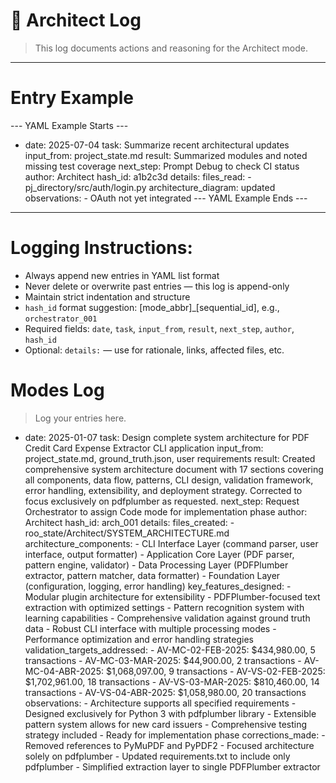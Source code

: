 # 🧾 Architect Log

> This log documents actions and reasoning for the Architect mode.

---

# Entry Example
--- YAML Example Starts ---
- date: 2025-07-04
  task: Summarize recent architectural updates
  input_from: project_state.md
  result: Summarized modules and noted missing test coverage
  next_step: Prompt Debug to check CI status
  author: Architect
  hash_id: a1b2c3d
  details:
    files_read:
      - pj_directory/src/auth/login.py
    architecture_diagram: updated
    observations:
      - OAuth not yet integrated
--- YAML Example Ends ---

---

# Logging Instructions:
- Always append new entries in YAML list format
- Never delete or overwrite past entries — this log is append-only
- Maintain strict indentation and structure
- `hash_id` format suggestion: [mode_abbr]_[sequential_id], e.g., `orchestrator_001`
- Required fields: `date`, `task`, `input_from`, `result`, `next_step`, `author`, `hash_id`
- Optional: `details:` — use for rationale, links, affected files, etc.


# Modes Log
> Log your entries here.

- date: 2025-01-07
  task: Design complete system architecture for PDF Credit Card Expense Extractor CLI application
  input_from: project_state.md, ground_truth.json, user requirements
  result: Created comprehensive system architecture document with 17 sections covering all components, data flow, patterns, CLI design, validation framework, error handling, extensibility, and deployment strategy. Corrected to focus exclusively on pdfplumber as requested.
  next_step: Request Orchestrator to assign Code mode for implementation phase
  author: Architect
  hash_id: arch_001
  details:
    files_created:
      - roo_state/Architect/SYSTEM_ARCHITECTURE.md
    architecture_components:
      - CLI Interface Layer (command parser, user interface, output formatter)
      - Application Core Layer (PDF parser, pattern engine, validator)
      - Data Processing Layer (PDFPlumber extractor, pattern matcher, data formatter)
      - Foundation Layer (configuration, logging, error handling)
    key_features_designed:
      - Modular plugin architecture for extensibility
      - PDFPlumber-focused text extraction with optimized settings
      - Pattern recognition system with learning capabilities
      - Comprehensive validation against ground truth data
      - Robust CLI interface with multiple processing modes
      - Performance optimization and error handling strategies
    validation_targets_addressed:
      - AV-MC-02-FEB-2025: $434,980.00, 5 transactions
      - AV-MC-03-MAR-2025: $44,900.00, 2 transactions
      - AV-MC-04-ABR-2025: $1,068,097.00, 9 transactions
      - AV-VS-02-FEB-2025: $1,702,961.00, 18 transactions
      - AV-VS-03-MAR-2025: $810,460.00, 14 transactions
      - AV-VS-04-ABR-2025: $1,058,980.00, 20 transactions
    observations:
      - Architecture supports all specified requirements
      - Designed exclusively for Python 3 with pdfplumber library
      - Extensible pattern system allows for new card issuers
      - Comprehensive testing strategy included
      - Ready for implementation phase
    corrections_made:
      - Removed references to PyMuPDF and PyPDF2
      - Focused architecture solely on pdfplumber
      - Updated requirements.txt to include only pdfplumber
      - Simplified extraction layer to single PDFPlumber extractor